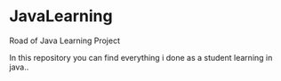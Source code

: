 # JavaLearning
Road of Java Learning Project

In this repository you can find everything i done as a student learning in java..
